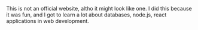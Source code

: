 This is not an official website, altho it might look like one. I did this because it was fun, and I got to learn a lot about databases, node.js, react applications in web development. 
